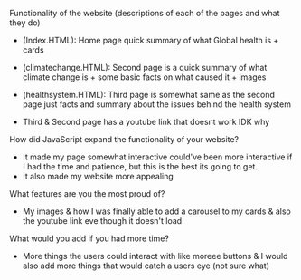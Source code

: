 Functionality of the website (descriptions of each of the pages and what they do)
- (Index.HTML): Home page quick summary of what Global health is + cards 
- (climatechange.HTML): Second page is a quick summary of what climate change is + some basic facts on what caused it + images
- (healthsystem.HTML): Third page is somewhat same as the second page just facts and summary about the issues behind the health system

- Third & Second page has a youtube link that doesnt work IDK why



How did JavaScript expand the functionality of your website?
- It made my page somewhat interactive could've been more interactive if I had the time and patience, but this is the best its going to get.
- It also made my website more appealing


What features are you the most proud of?
- My images & how I was finally able to add a carousel to my cards & also the youtube link eve though it doesn't load


What would you add if you had more time?
- More things the users could interact with like moreee buttons & I would also add more things that would catch a users eye (not sure what)